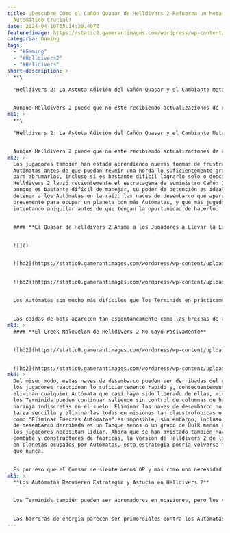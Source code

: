 ```yaml
---
title: ¡Descubre Cómo el Cañón Quasar de Helldivers 2 Refuerza un Meta
  Automático Crucial!
date: 2024-04-10T05:14:39.497Z
featuredimage: https://static0.gamerantimages.com/wordpress/wp-content/uploads/2024/04/p-3-1.jpg?q=70&fit=contain&w=1140&h=&dpr=2
categoria: Gaming
tags:
  - "#Gaming"
  - "#Helldivers2"
  - "#Helldivers"
short-description: >-
  **\

  "Helldivers 2: La Astuta Adición del Cañón Quasar y el Cambiante Meta de Automatones"**


  Aunque Helldivers 2 puede que no esté recibiendo actualizaciones de contenido gigantes tan rápidamente o de manera tan evidente como otros juegos de servicio en vivo, parte de lo que hace que su nuevo contenido sea atractivo es cómo lo añade sigilosamente a las misiones de los jugadores antes de lanzarlo oficialmente. Así es como los jugadores supieron que se agreg
mk1: >-
  **\

  "Helldivers 2: La Astuta Adición del Cañón Quasar y el Cambiante Meta de Automatones"**


  Aunque Helldivers 2 puede que no esté recibiendo actualizaciones de contenido gigantes tan rápidamente o de manera tan evidente como otros juegos de servicio en vivo, parte de lo que hace que su nuevo contenido sea atractivo es cómo lo añade sigilosamente a las misiones de los jugadores antes de lanzarlo oficialmente. Así es como los jugadores supieron que se agregaría el Exoesqueleto Patriota, por ejemplo. Los jugadores han sabido desde el principio que los Autómatas son una terrible amenaza para la democracia y eso nunca fue más claro que en la caída del Creek, un día que no se olvidará en la comunidad de Helldivers 2.
mk2: >-
  Los jugadores también han estado aprendiendo nuevas formas de frustrar a los
  Autómatas antes de que puedan reunir una horda lo suficientemente grande como
  para abrumarlos, incluso si es bastante difícil lograrlo solo o descoordinado.
  Helldivers 2 lanzó recientemente el estratagema de suministro Cañón Quasar y
  aunque es bastante difícil de manejar, su poder de detención es ideal para
  detener a los Autómatas en la raíz: las naves de desembarco que aparecen
  brevemente para ocupar un planeta con más Autómatas, y que más jugadores están
  intentando aniquilar antes de que tengan la oportunidad de hacerlo.


  #### **El Quasar de Helldivers 2 Anima a los Jugadores a Llevar la Lucha a los Autómatas en la Fuente**


  ![]()


  ![hd2](https://static0.gamerantimages.com/wordpress/wp-content/uploads/2024/04/helldivers-tm-2-2024-04-02-12_26_29-pm.png?q=49&fit=contain&w=750&h=415&dpr=2 "hd2")


  ![hd2](https://static0.gamerantimages.com/wordpress/wp-content/uploads/2024/04/helldivers-tm-2-2024-04-02-12_22_38-pm.png?q=49&fit=contain&w=750&h=415&dpr=2 "hd2")


  Los Autómatas son mucho más difíciles que los Terminids en prácticamente todos los aspectos imaginables, pero el hecho de que sean robots que no pueden aparecer de la nada tiene sus propias ventajas y desventajas cuando se considera cómo los Helldivers están destinados a erradicar sus fuerzas sin alma. Los Terminids que aparecen de brechas de errores aleatorias crean un sentido de urgencia en cualquier lugar, por ejemplo, mientras que los Autómatas que necesitan aparecer desde bunkers o ser dejados caer por transportistas crean un sentido de expectación.


  Las caídas de bots aparecen tan espontáneamente como las brechas de errores, aunque los jugadores podrían tener un segundo más para visualizar qué enemigos les están cayendo desde arriba y apresurarse a prepararse después.
mk3: >-
  #### **El Creek Malevelon de Helldivers 2 No Cayó Pasivamente**


  ![hd2](https://static0.gamerantimages.com/wordpress/wp-content/uploads/2024/04/helldivers-tm-2-2024-04-03-4_23_20-pm.png?q=49&fit=contain&w=750&h=415&dpr=2 "hd2")


  ![hd2](https://static0.gamerantimages.com/wordpress/wp-content/uploads/2024/04/drafts-google-docs-google-chrome-2024-04-02-11_47_13-am.png?q=49&fit=contain&w=750&h=415&dpr=2 "hd2")
mk4: >-
  Del mismo modo, estas naves de desembarco pueden ser derribadas del cielo si
  los jugadores reaccionan lo suficientemente rápido y, consecuentemente,
  eliminan cualquier Autómata que casi haya sido liberado de ellas, mientras que
  los Terminids pueden continuar saliendo sin control de columnas de humo
  naranja indiscretas en el suelo. Eliminar las naves de desembarco no es una
  tarea sencilla y eliminarlas todas en misiones tan claustrofóbicas o caóticas
  como "Eliminar Fuerzas Autómatas" es imposible, sin embargo, incluso una nave
  de desembarco derribada es un Tanque menos o un grupo de Hulk menos con el que
  los jugadores necesitan lidiar. Ahora que se han avistado también naves de
  combate y constructores de fábricas, la versión de Helldivers 2 de los AT-AT,
  en planetas ocupados por Autómatas, esta estrategia podría volverse más vital
  que nunca.


  Es por eso que el Quasar se siente menos OP y más como una necesidad. De hecho, el Quasar tarda mucho tiempo en recargarse y un tiempo igualmente largo en disparar un solo tiro, por lo que la sincronización cuidadosa y la precisión son fundamentales porque cualquier tiro fallado con el Quasar puede ser la diferencia entre el éxito y el fracaso, y mucho menos entre la vida y la muerte (afortunadamente, los jugadores generalmente pueden ser Reforzados poco después, aunque no con el Quasar equipado).
mk5: >-
  **Los Autómatas Requieren Estrategia y Astucia en Helldivers 2**


  Los Terminids también pueden ser abrumadores en ocasiones, pero los Autómatas están en un nivel completamente diferente. En la mayoría de las ocasiones, los jugadores pueden salirse con la suya al caer en misiones de Terminids con los estratagemas que deseen en una mezcolanza de habilidades y armas que se adapten a su estilo de juego. Sin embargo, en las misiones de Autómatas, los jugadores serían sabios en adherirse a estrategias y estratagemas específicas que sean las más adecuadas para el tipo de asalto al que se están enfrentando.


  Las barreras de energía parecen ser primordiales contra los Autómatas de alta artillería, por ejemplo, mientras que los campos estáticos EMS son esenciales para ralentizar las hordas. El Cañón Quasar parece ser una herramienta perfecta ahora cuando se trata de derribar enemigos fuertemente blindados, aunque con las nuevas amenazas de Autómatas será interesante ver cómo continúa cambiand
---
```

